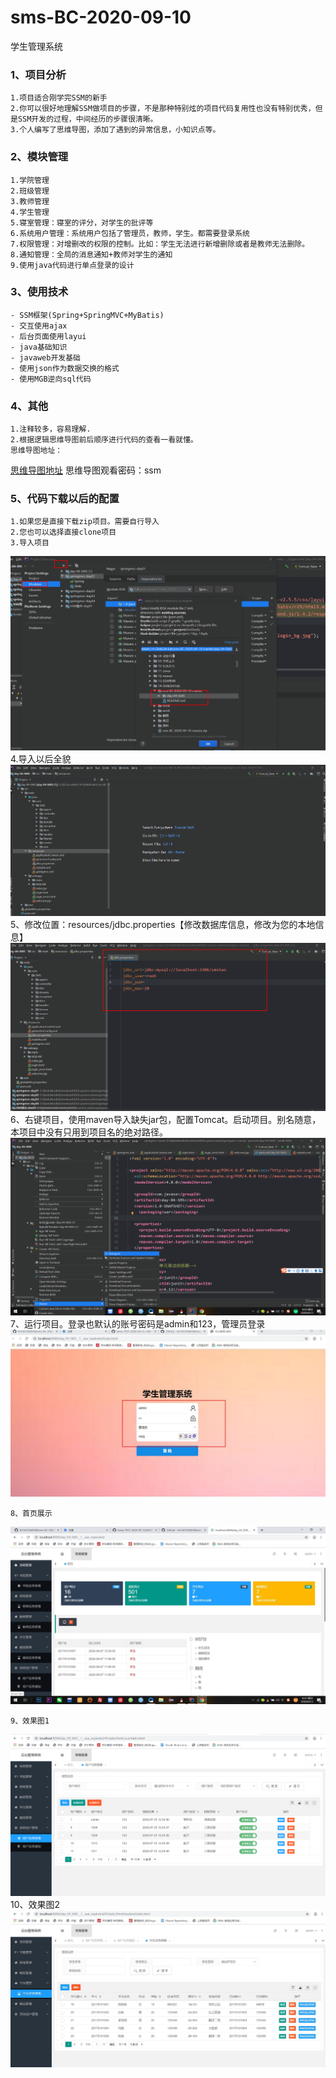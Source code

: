 # sms-BC-2020-09-10
学生管理系统

### 1、项目分析
    1.项目适合刚学完SSM的新手
    2.你可以很好地理解SSM做项目的步骤，不是那种特别炫的项目代码复用性也没有特别优秀，但是SSM开发的过程，中间经历的步骤很清晰。
    3.个人编写了思维导图，添加了遇到的异常信息，小知识点等。
    
### 2、模块管理
    1.学院管理
    2.班级管理
    3.教师管理
    4.学生管理
    5.寝室管理：寝室的评分，对学生的批评等
    6.系统用户管理：系统用户包括了管理员，教师，学生。都需要登录系统
    7.权限管理：对增删改的权限的控制。比如：学生无法进行新增删除或者是教师无法删除。
    8.通知管理：全局的消息通知+教师对学生的通知
    9.使用java代码进行单点登录的设计
    
### 3、使用技术
    - SSM框架(Spring+SpringMVC+MyBatis)
    - 交互使用ajax
    - 后台页面使用layui
    - java基础知识
    - javaweb开发基础
    - 使用json作为数据交换的格式
    - 使用MGB逆向sql代码

### 4、其他
    1.注释较多，容易理解.
    2.根据逻辑思维导图前后顺序进行代码的查看一看就懂。
    思维导图地址：
[思维导图地址](https://www.processon.com/view/link/5f5c8fc9f346fb7afd558aa9)
    思维导图观看密码：ssm
      
### 5、代码下载以后的配置
    1.如果您是直接下载zip项目。需要自行导入
    2.您也可以选择直接clone项目
    3.导入项目
    
![导入项目](https://github.com/ht15637668398/temp-TEST-2020-09-12/blob/master/image/3EZR5R8_SFL%25%5D~%7B%7BXE%25Z~93.png)
    4.导入以后全貌
![项目结构](https://github.com/ht15637668398/temp-TEST-2020-09-12/blob/master/image/image.png)
    5、修改位置：resources/jdbc.properties【修改数据库信息，修改为您的本地信息】
![修改数据库信息](https://github.com/ht15637668398/temp-TEST-2020-09-12/blob/master/image/084%60CLFI%5D%5B0PW3WU1M%5BW205.png)
    6、右键项目，使用maven导入缺失jar包，配置Tomcat。启动项目。别名随意，本项目中没有只用到项目名的绝对路径。
![重新导入项目，引入缺失jar包](https://github.com/ht15637668398/temp-TEST-2020-09-12/blob/master/image/%7D6T41QQ6%5D4850W_0%24%7DXO%60%24E.png)
    7、运行项目。登录也默认的账号密码是admin和123，管理员登录
![登录首页](https://github.com/ht15637668398/temp-TEST-2020-09-12/blob/master/image/M%5BVP%25OBCV0J48R8_A0UV2%7DU.jpg)   
    
    8、首页展示
![首页展示](https://github.com/ht15637668398/temp-TEST-2020-09-12/blob/master/image/D~%24%40%7BDL9WT340%24XCLX%25X1UD.jpg)

    9、效果图1
![效果图1](https://github.com/ht15637668398/temp-TEST-2020-09-12/blob/master/image/%7DB0B52J6K57~RI%5DJ_%602U4JA.png)
    10、效果图2
![效果图2](https://github.com/ht15637668398/temp-TEST-2020-09-12/blob/master/image/1.jpg)



